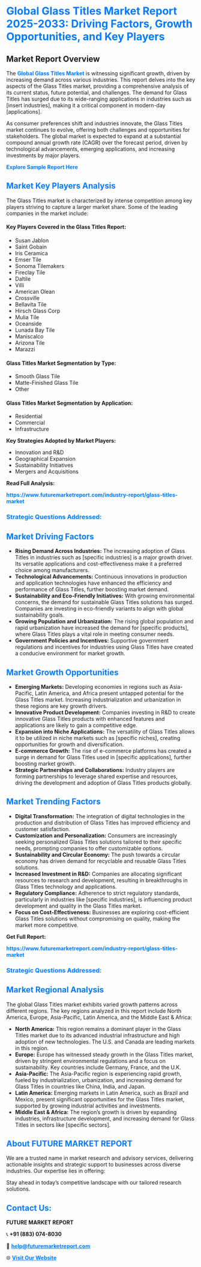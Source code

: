 <h1 style="color: #007BFF;">Global Glass Titles Market Report 2025-2033: Driving Factors, Growth Opportunities, and Key Players</h1>

<section id="overview">
<h2>Market Report Overview</h2>
<p>The <a href="https://www.futuremarketreport.com/industry-report/glass-titles-market" style="color: #007BFF; text-decoration: none;"><strong>Global Glass Titles Market</strong></a> is witnessing significant growth, driven by increasing demand across various industries. This report delves into the key aspects of the Glass Titles market, providing a comprehensive analysis of its current status, future potential, and challenges. The demand for Glass Titles has surged due to its wide-ranging applications in industries such as [insert industries], making it a critical component in modern-day [applications].</p>
<p>As consumer preferences shift and industries innovate, the Glass Titles market continues to evolve, offering both challenges and opportunities for stakeholders. The global market is expected to expand at a substantial compound annual growth rate (CAGR) over the forecast period, driven by technological advancements, emerging applications, and increasing investments by major players.</p>
</section>

<section id="overview">
<p><a href="https://www.futuremarketreport.com/request-sample/reportId=102596" style="color: #007BFF; text-decoration: none;"><strong>Explore Sample Report Here</strong></a></p>
</section>

<section id="key-players">
<h2 style="color: #007BFF;">Market Key Players Analysis</h2>
<p>The Glass Titles market is characterized by intense competition among key players striving to capture a larger market share. Some of the leading companies in the market include:</p>
<h4>Key Players Covered in the Glass Titles Report:</h4>
<ul><li>Susan Jablon</li><li>Saint Gobain</li><li>Iris Ceramica</li><li>Emser Tile</li><li>Sonoma Tilemakers</li><li>Fireclay Tile</li><li>Daltile</li><li>Villi</li><li>American Olean</li><li>Crossville</li><li>Bellavita Tile</li><li>Hirsch Glass Corp</li><li>Mulia Tile</li><li>Oceanside</li><li>Lunada Bay Tile</li><li>Maniscalco</li><li>Arizona Tile</li><li>Marazzi</li></ul>
<h4>Glass Titles Market Segmentation by Type:</h4>
<ul><li>Smooth Glass Tile</li><li>Matte-Finished Glass Tile</li><li>Other</li></ul>

<h4>Glass Titles Market Segmentation by Application:</h4>
<ul><li>Residential</li><li>Commercial</li><li>Infrastructure</li></ul>
<p><strong>Key Strategies Adopted by Market Players:</strong></p>
<ul>
<li>Innovation and R&D</li>
<li>Geographical Expansion</li>
<li>Sustainability Initiatives</li>
<li>Mergers and Acquisitions</li>
</ul>
</section>

<section>
<p><strong>Read Full Analysis: </strong></p><a href="https://www.futuremarketreport.com/industry-report/glass-titles-market" style="color: #007BFF; text-decoration: none;"><strong>https://www.futuremarketreport.com/industry-report/glass-titles-market</strong></a>
<h3 style="color: #007BFF;">Strategic Questions Addressed:</h3>
</section>

<section id="driving-factors">
<h2 style="color: #007BFF;">Market Driving Factors</h2>
<ul>
<li><strong>Rising Demand Across Industries:</strong> The increasing adoption of Glass Titles in industries such as [specific industries] is a major growth driver. Its versatile applications and cost-effectiveness make it a preferred choice among manufacturers.</li>
<li><strong>Technological Advancements:</strong> Continuous innovations in production and application technologies have enhanced the efficiency and performance of Glass Titles, further boosting market demand.</li>
<li><strong>Sustainability and Eco-Friendly Initiatives:</strong> With growing environmental concerns, the demand for sustainable Glass Titles solutions has surged. Companies are investing in eco-friendly variants to align with global sustainability goals.</li>
<li><strong>Growing Population and Urbanization:</strong> The rising global population and rapid urbanization have increased the demand for [specific products], where Glass Titles plays a vital role in meeting consumer needs.</li>
<li><strong>Government Policies and Incentives:</strong> Supportive government regulations and incentives for industries using Glass Titles have created a conducive environment for market growth.</li>
</ul>
</section>

<section id="growth-opportunities">
<h2 style="color: #007BFF;">Market Growth Opportunities</h2>
<ul>
<li><strong>Emerging Markets:</strong> Developing economies in regions such as Asia-Pacific, Latin America, and Africa present untapped potential for the Glass Titles market. Increasing industrialization and urbanization in these regions are key growth drivers.</li>
<li><strong>Innovative Product Development:</strong> Companies investing in R&D to create innovative Glass Titles products with enhanced features and applications are likely to gain a competitive edge.</li>
<li><strong>Expansion into Niche Applications:</strong> The versatility of Glass Titles allows it to be utilized in niche markets such as [specific niches], creating opportunities for growth and diversification.</li>
<li><strong>E-commerce Growth:</strong> The rise of e-commerce platforms has created a surge in demand for Glass Titles used in [specific applications], further boosting market growth.</li>
<li><strong>Strategic Partnerships and Collaborations:</strong> Industry players are forming partnerships to leverage shared expertise and resources, driving the development and adoption of Glass Titles products globally.</li>
</ul>
</section>

<section id="trending-factors">
<h2 style="color: #007BFF;">Market Trending Factors</h2>
<ul>
<li><strong>Digital Transformation:</strong> The integration of digital technologies in the production and distribution of Glass Titles has improved efficiency and customer satisfaction.</li>
<li><strong>Customization and Personalization:</strong> Consumers are increasingly seeking personalized Glass Titles solutions tailored to their specific needs, prompting companies to offer customizable options.</li>
<li><strong>Sustainability and Circular Economy:</strong> The push towards a circular economy has driven demand for recyclable and reusable Glass Titles solutions.</li>
<li><strong>Increased Investment in R&D:</strong> Companies are allocating significant resources to research and development, resulting in breakthroughs in Glass Titles technology and applications.</li>
<li><strong>Regulatory Compliance:</strong> Adherence to strict regulatory standards, particularly in industries like [specific industries], is influencing product development and quality in the Glass Titles market.</li>
<li><strong>Focus on Cost-Effectiveness:</strong> Businesses are exploring cost-efficient Glass Titles solutions without compromising on quality, making the market more competitive.</li>
</ul>
</section>

<section>
<p><strong>Get Full Report: </strong></p><a href="https://www.futuremarketreport.com/industry-report/glass-titles-market" style="color: #007BFF; text-decoration: none;"><strong>https://www.futuremarketreport.com/industry-report/glass-titles-market</strong></a>
<h3 style="color: #007BFF;">Strategic Questions Addressed:</h3>
</section>


<section id="regional-analysis">
<h2 style="color: #007BFF;">Market Regional Analysis</h2>
<p>The global Glass Titles market exhibits varied growth patterns across different regions. The key regions analyzed in this report include North America, Europe, Asia-Pacific, Latin America, and the Middle East & Africa:</p>
<ul>
<li><strong>North America:</strong> This region remains a dominant player in the Glass Titles market due to its advanced industrial infrastructure and high adoption of new technologies. The U.S. and Canada are leading markets in this region.</li>
<li><strong>Europe:</strong> Europe has witnessed steady growth in the Glass Titles market, driven by stringent environmental regulations and a focus on sustainability. Key countries include Germany, France, and the U.K.</li>
<li><strong>Asia-Pacific:</strong> The Asia-Pacific region is experiencing rapid growth, fueled by industrialization, urbanization, and increasing demand for Glass Titles in countries like China, India, and Japan.</li>
<li><strong>Latin America:</strong> Emerging markets in Latin America, such as Brazil and Mexico, present significant opportunities for the Glass Titles market, supported by growing industrial activities and investments.</li>
<li><strong>Middle East & Africa:</strong> The region’s growth is driven by expanding industries, infrastructure development, and increasing demand for Glass Titles in sectors like [specific sectors].</li>
</ul>
</section>

<footer>
<h2 style="color: #007BFF;">About FUTURE MARKET REPORT</h2>
<p>We are a trusted name in market research and advisory services, delivering actionable insights and strategic support to businesses across diverse industries. Our expertise lies in offering:</p>

<p>Stay ahead in today’s competitive landscape with our tailored research solutions.</p>

<h2 style="color: #007BFF;">Contact Us:</h2>
<p><strong>FUTURE MARKET REPORT</strong></p>
<p>📞 <strong>+91 (883) 074-8030</strong></p>
<p>📧 <strong><a href="mailto:help@futuremarketreport.com" style="color: #007BFF;">help@futuremarketreport.com</a></strong></p>
<p>🌐 <strong><a href="https://www.futuremarketreport.com/" style="color: #007BFF;">Visit Our Website</a></strong></p>
</footer>